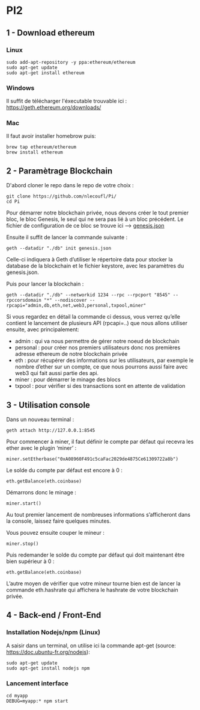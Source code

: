 # PI2

## 1 - Download ethereum
### Linux
    sudo add-apt-repository -y ppa:ethereum/ethereum
    sudo apt-get update
    sudo apt-get install ethereum
### Windows
Il suffit de télécharger l'éxecutable trouvable ici : https://geth.ethereum.org/downloads/
### Mac
Il faut avoir installer homebrow puis:

    brew tap ethereum/ethereum
    brew install ethereum

## 2 - Paramètrage Blockchain
D'abord cloner le repo dans le repo de votre choix :

    git clone https://github.com/nlecoufl/Pi/
    cd Pi
Pour démarrer notre blockchain privée, nous devons créer le tout premier bloc, le bloc Genesis, le seul qui ne sera pas lié à un bloc précédent.
Le fichier de configuration de ce bloc se trouve ici
--> [genesis.json](https://github.com/nlecoul/PI2/master/genesis.json)

Ensuite il suffit de lancer la commande suivante :

    geth --datadir "./db" init genesis.json
Celle-ci indiquera à Geth d’utiliser le répertoire data pour stocker la database de la blockchain et le fichier keystore, avec les paramètres du genesis.json.

Puis pour lancer la blockchain :

    geth --datadir "./db" --networkid 1234 --rpc --rpcport "8545" --rpccorsdomain "*" --nodiscover --rpcapi="admin,db,eth,net,web3,personal,txpool,miner"
    
Si vous regardez en détail la commande ci dessus, vous verrez qu’elle contient le lancement de plusieurs API (rpcapi=..) que nous allons utiliser ensuite, avec principalement:

- admin : qui va nous permettre de gérer notre noeud de blockchain
- personal : pour créer nos premiers utilisateurs donc nos premières adresse ethereum de notre blockchain privée
- eth : pour récupérer des informations sur les utilisateurs, par exemple le nombre d’ether sur un compte, ce que nous pourrons aussi faire avec web3 qui fait aussi partie des api.
- miner : pour démarrer le minage des blocs
- txpool : pour vérifier si des transactions sont en attente de validation

## 3 - Utilisation console
Dans un nouveau terminal :

    geth attach http://127.0.0.1:8545
Pour commencer à miner, il faut définir le compte par défaut qui recevra les ether avec le plugin ‘miner’ :

    miner.setEtherbase("0xA08960F491c5caFac2029de4875Ce61309722a8b")
Le solde du compte par défaut est encore à 0 :

    eth.getBalance(eth.coinbase)
Démarrons donc le minage :

    miner.start()
Au tout premier lancement de nombreuses informations s’afficheront dans la console, laissez faire quelques minutes.

Vous pouvez ensuite couper le mineur :

    miner.stop()
Puis redemander le solde du compte par défaut qui doit maintenant être bien supérieur à 0 :

    eth.getBalance(eth.coinbase)
L’autre moyen de vérifier que votre mineur tourne bien est de lancer la commande eth.hashrate qui affichera le hashrate de votre blockchain privée.

## 4 - Back-end / Front-End
### Installation Nodejs/npm (Linux)
A saisir dans un terminal, on utilise ici la commande apt-get (source: https://doc.ubuntu-fr.org/nodejs):

    sudo apt-get update
    sudo apt-get install nodejs npm
    
### Lancement interface
    
    cd myapp
    DEBUG=myapp:* npm start
